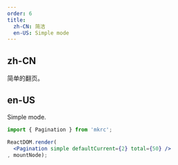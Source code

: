 ```yaml
---
order: 6
title:
  zh-CN: 简洁
  en-US: Simple mode
---
```


## zh-CN

简单的翻页。

## en-US

Simple mode.

````jsx
import { Pagination } from 'mkrc';

ReactDOM.render(
  <Pagination simple defaultCurrent={2} total={50} />
, mountNode);
````
